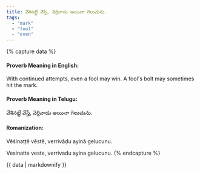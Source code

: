 ```yaml
---
title: వేశినట్టే వేస్తే, వెర్రివాడు అయినా గెలుచును.
tags:
  - "mark"
  - "fool"
  - "even"
---
```


{% capture data %}
#### Proverb Meaning in English:
With continued attempts, even a fool may win.
A fool's bolt may sometimes hit the mark.

#### Proverb Meaning in Telugu:
వేశినట్టే వేస్తే, వెర్రివాడు అయినా గెలుచును.

#### Romanization:
Vēśinaṭṭē vēstē, verrivāḍu ayinā gelucunu.

Vesinatte veste, verrivadu ayina gelucunu.
{% endcapture %}

{{ data | markdownify }}


